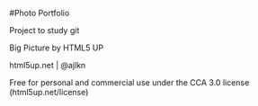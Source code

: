 #Photo Portfolio

Project to study git

Big Picture by HTML5 UP

html5up.net | @ajlkn

Free for personal and commercial use under the CCA 3.0 license (html5up.net/license)
